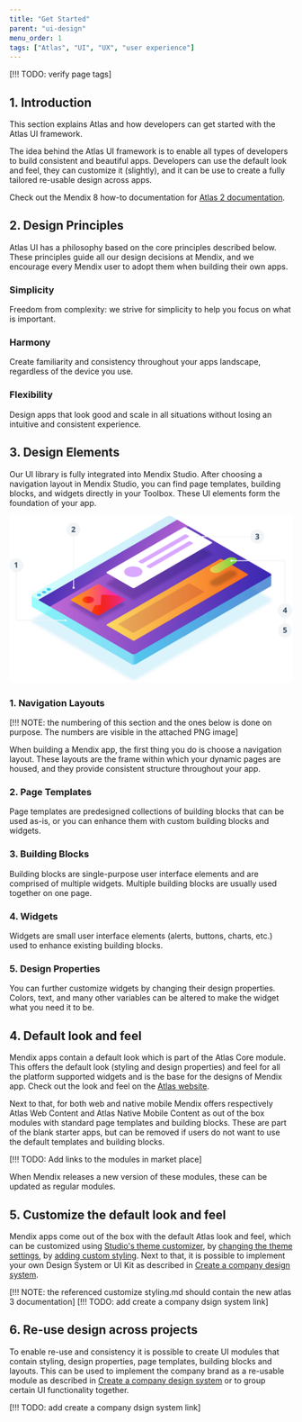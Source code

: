 ```yaml
---
title: "Get Started"
parent: "ui-design"
menu_order: 1
tags: ["Atlas", "UI", "UX", "user experience"]
---
```


[!!! TODO: verify page tags]

## 1. Introduction

This section explains Atlas and how developers can get started with the Atlas UI framework.

The idea behind the Atlas UI framework is to enable all types of developers to build consistent and beautiful apps. Developers can use the default look and feel, they can customize it (slightly), and it can be use to create a fully tailored re-usable design across apps.

Check out the Mendix 8 how-to documentation for [Atlas 2 documentation](../../howto8/front-end/atlas-ui).

## 2. Design Principles

Atlas UI has a philosophy based on the core principles described below. These principles guide all our design decisions at Mendix, and we encourage every Mendix user to adopt them when building their own apps.

### Simplicity

Freedom from complexity: we strive for simplicity to help you focus on what is important.

### Harmony

Create familiarity and consistency throughout your apps landscape, regardless of the device you use.

### Flexibility

Design apps that look good and scale in all situations without losing an intuitive and consistent experience.

## 3. Design Elements

Our UI library is fully integrated into Mendix Studio. After choosing a navigation layout in Mendix Studio, you can find page templates, building blocks, and widgets directly in your Toolbox. These UI elements form the foundation of your app.

![Atlas UI design elements](attachments/howto/designelements.png)

### 1. Navigation Layouts

[!!! NOTE: the numbering of this section and the ones below is done on purpose. The numbers are visible in the attached PNG image]

When building a Mendix app, the first thing you do is choose a navigation layout. These layouts are the frame within which your dynamic pages are housed, and they provide consistent structure throughout your app.

### 2. Page Templates

Page templates are predesigned collections of building blocks that can be used as-is, or you can enhance them with custom building blocks and widgets.

### 3. Building Blocks

Building blocks are single-purpose user interface elements and are comprised of multiple widgets. Multiple building blocks are usually used together on one page.

### 4. Widgets

Widgets are small user interface elements (alerts, buttons, charts, etc.) used to enhance existing building blocks.

### 5. Design Properties

You can further customize widgets by changing their design properties. Colors, text, and many other variables can be altered to make the widget what you need it to be.

## 4. Default look and feel

Mendix apps contain a default look which is part of the Atlas Core module. This offers the default look (styling and design properties) and feel for all the platform supported widgets and is the base for the designs of Mendix app. Check out the look and feel on the [Atlas website](https://atlas.mendix.com/).

Next to that, for both web and native mobile Mendix offers respectively Atlas Web Content and Atlas Native Mobile Content as out of the box modules with standard page templates and building blocks. These are part of the blank starter apps, but can be removed if users do not want to use the default templates and building blocks.

[!!! TODO: Add links to the modules in market place]

When Mendix releases a new version of these modules, these can be updated as regular modules.

## 5. Customize the default look and feel

Mendix apps come out of the box with the default Atlas look and feel, which can be customized using [Studio's theme customizer](../../studio/theme-customizer), by [changing the theme settings](customize-styling), by [adding custom styling](<(customize-styling)>). Next to that, it is possible to implement your own Design System or UI Kit as described in [Create a company design system]().

[!!! NOTE: the referenced customize styling.md should contain the new atlas 3 documentation]
[!!! TODO: add create a company dsign system link]
## 6. Re-use design across projects

To enable re-use and consistency it is possible to create UI modules that contain styling, design properties, page templates, building blocks and layouts. This can be used to implement the company brand as a re-usable module as described in [Create a company design system]() or to group certain UI functionality together.

[!!! TODO: add create a company dsign system link]
